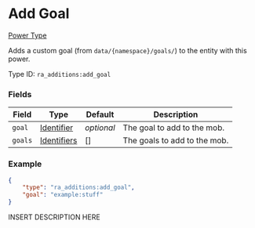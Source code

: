 # Add Goal
[Power Type](../power_types.md)

Adds a custom goal (from `data/{namespace}/goals/`) to the entity with this power.

Type ID: `ra_additions:add_goal`
### Fields
Field | Type | Default | Description
------|------|---------|-------------
`goal` | [Identifier](../data_types/identifier.md) | _optional_ | The goal to add to the mob.
`goals` | [Identifiers](../data_types/identifiers.md) | [] | The goals to add to the mob.

### Example
```json
{
    "type": "ra_additions:add_goal",
    "goal": "example:stuff"
}```
INSERT DESCRIPTION HERE
